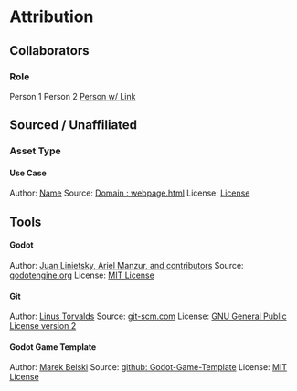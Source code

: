 # Attribution
## Collaborators

### Role
Person 1
Person 2
[Person w/ Link]()


## Sourced / Unaffiliated
### Asset Type
#### Use Case
Author: [Name]()
Source: [Domain : webpage.html]()
License: [License]()


## Tools
#### Godot
Author: [Juan Linietsky, Ariel Manzur, and contributors](https://godotengine.org/contact)
Source: [godotengine.org](https://godotengine.org/)
License: [MIT License](https://github.com/godotengine/godot/blob/master/LICENSE.txt)

#### Git
Author: [Linus Torvalds](https://github.com/torvalds)
Source: [git-scm.com](https://git-scm.com/downloads)
License: [GNU General Public License version 2](https://opensource.org/licenses/GPL-2.0)

#### Godot Game Template
Author: [Marek Belski](https://github.com/Maaack)
Source: [github: Godot-Game-Template](https://github.com/Maaack/Godot-Game-Template)
License: [MIT License](LICENSE.txt)
